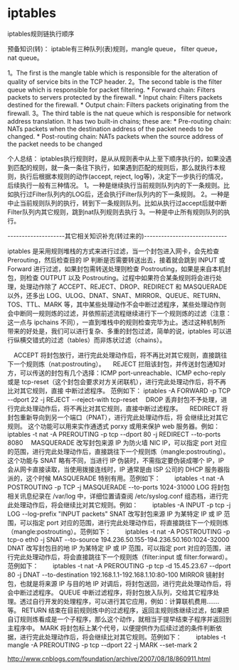 # iptables

iptables规则链执行顺序

预备知识(转)： iptable有三种队列(表)规则，mangle queue， filter queue， nat queue。

1。The first is the mangle table which is responsible for the alteration of quality of service bits in the TCP header.
2。The second table is the filter queue which is responsible for packet filtering. 
     * Forward chain: Filters packets to servers protected by the firewall.
     * Input chain: Filters packets destined for the firewall.
     * Output chain: Filters packets originating from the firewall. 
3。The third table is the nat queue which is responsible for network address translation. It has two built-in chains; these are:
     * Pre-routing chain: NATs packets when the destination address of the packet needs to be changed.
     * Post-routing chain: NATs packets when the source address of the packet needs to be changed 

个人总结：
iptables执行规则时，是从从规则表中从上至下顺序执行的，如果没遇到匹配的规则，就一条一条往下执行，如果遇到匹配的规则后，那么就执行本规则，执行后根据本规则的动作(accept, reject, log等)，决定下一步执行的情况，后续执行一般有三种情况。
1。一种是继续执行当前规则队列内的下一条规则。比如执行过Filter队列内的LOG后，还会执行Filter队列内的下一条规则。
2。一种是中止当前规则队列的执行，转到下一条规则队列。比如从执行过accept后就中断Filter队列内其它规则，跳到nat队列规则去执行
3。一种是中止所有规则队列的执行。

--------------------其它相关知识补充(转过来的)-----------------------------

iptables 是采用规则堆栈的方式来进行过滤，当一个封包进入网卡，会先检查 Prerouting，然后检查目的 IP 判断是否需要转送出去，接着就会跳到 INPUT 或 Forward 进行过滤，如果封包需转送处理则检查 Postrouting，如果是来自本机封包，则检查 OUTPUT 以及 Postrouting。过程中如果符合某条规则将会进行处理，处理动作除了 ACCEPT、REJECT、DROP、REDIRECT 和 MASQUERADE 以外，还多出 LOG、ULOG、DNAT、SNAT、MIRROR、QUEUE、RETURN、TOS、TTL、MARK 等，其中某些处理动作不会中断过滤程序，某些处理动作则会中断同一规则炼的过滤，并依照前述流程继续进行下一个规则炼的过滤（注意：这一点与 ipchains 不同），一直到堆栈中的规则检查完毕为止。透过这种机制所带来的好处是，我们可以进行复杂、多重的封包过滤，简单的说，iptables 可以进行纵横交错式的过滤（tables）而非炼状过滤（chains）。


　ACCEPT 将封包放行，进行完此处理动作后，将不再比对其它规则，直接跳往下一个规则炼（nat:postrouting）。 
　REJECT 拦阻该封包，并传送封包通知对方，可以传送的封包有几个选择：ICMP port-unreachable、ICMP echo-reply 或是 tcp-reset（这个封包会要求对方关闭联机），进行完此处理动作后，将不再比对其它规则，直接 中断过滤程序。 范例如下： 
iptables -A FORWARD -p TCP --dport 22 -j REJECT --reject-with tcp-reset 
　DROP 丢弃封包不予处理，进行完此处理动作后，将不再比对其它规则，直接中断过滤程序。 
　REDIRECT 将封包重新导向到另一个端口（PNAT），进行完此处理动作后，将 会继续比对其它规则。 这个功能可以用来实作通透式 porxy 或用来保护 web 服务器。例如：iptables -t nat -A PREROUTING -p tcp --dport 80 -j REDIRECT --to-ports 8080 
　MASQUERADE 改写封包来源 IP 为防火墙 NIC IP，可以指定 port 对应的范围，进行完此处理动作后，直接跳往下一个规则炼（mangle:postrouting）。这个功能与 SNAT 略有不同，当进行 IP 伪装时，不需指定要伪装成哪个 IP，IP 会从网卡直接读取，当使用拨接连线时，IP 通常是由 ISP 公司的 DHCP 服务器指派的，这个时候 MASQUERADE 特别有用。范例如下：　 
　iptables -t nat -A POSTROUTING -p TCP -j MASQUERADE --to-ports 1024-31000
LOG 将封包相关讯息纪录在 /var/log 中，详细位置请查阅 /etc/syslog.conf 组态档，进行完此处理动作后，将会继续比对其它规则。例如： 
　　iptables -A INPUT -p tcp -j LOG --log-prefix "INPUT packets"
SNAT 改写封包来源 IP 为某特定 IP 或 IP 范围，可以指定 port 对应的范围，进行完此处理动作后，将直接跳往下一个规则炼（mangle:postrouting）。范例如下： 
　　iptables -t nat -A POSTROUTING -p tcp-o eth0 -j SNAT --to-source 194.236.50.155-194.236.50.160:1024-32000
DNAT 改写封包目的地 IP 为某特定 IP 或 IP 范围，可以指定 port 对应的范围，进行完此处理动作后，将会直接跳往下一个规则炼（filter:input 或 filter:forward）。范例如下： 
　　iptables -t nat -A PREROUTING -p tcp -d 15.45.23.67 --dport 80 -j DNAT --to-destination 192.168.1.1-192.168.1.10:80-100
MIRROR 镜射封包，也就是将来源 IP 与目的地 IP 对调后，将封包送回，进行完此处理动作后，将会中断过滤程序。 
QUEUE 中断过滤程序，将封包放入队列，交给其它程序处理。透过自行开发的处理程序，可以进行其它应用，例如：计算联机费用.......等。 
RETURN 结束在目前规则炼中的过滤程序，返回主规则炼继续过滤，如果把自订规则炼看成是一个子程序，那么这个动作，就相当于提早结束子程序并返回到主程序中。 
MARK 将封包标上某个代号，以便提供作为后续过滤的条件判断依据，进行完此处理动作后，将会继续比对其它规则。范例如下： 
　　iptables -t mangle -A PREROUTING -p tcp --dport 22 -j MARK --set-mark 2


http://www.cnblogs.com/foundation/archive/2007/08/18/860911.html